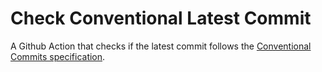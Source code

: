 # Check Conventional Latest Commit
A Github Action that checks if the latest commit follows the [Conventional Commits specification](https://www.conventionalcommits.org/).

